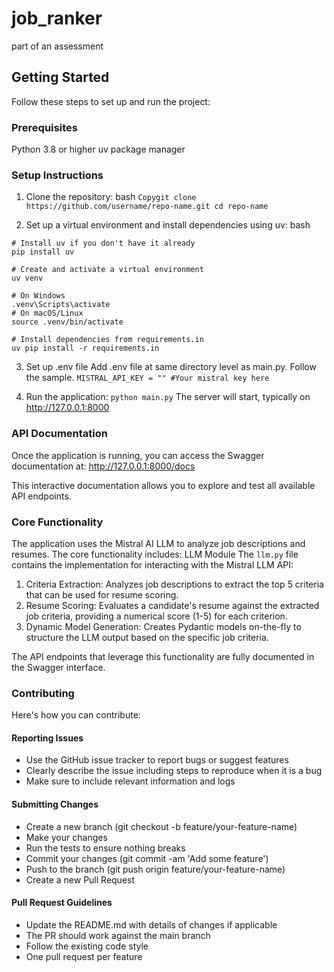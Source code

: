 # job_ranker
part of an assessment
## Getting Started
Follow these steps to set up and run the project:
### Prerequisites

Python 3.8 or higher
uv package manager

### Setup Instructions

1. Clone the repository:
bash
`Copygit clone https://github.com/username/repo-name.git
cd repo-name`

2. Set up a virtual environment and install dependencies using uv:
bash
```
# Install uv if you don't have it already
pip install uv

# Create and activate a virtual environment
uv venv

# On Windows
.venv\Scripts\activate
# On macOS/Linux
source .venv/bin/activate

# Install dependencies from requirements.in
uv pip install -r requirements.in
```
3. Set up .env file
Add .env file at same directory level as main.py. Follow the sample.
`
MISTRAL_API_KEY = "" #Your mistral key here
`

3. Run the application:
`python main.py`
The server will start, typically on http://127.0.0.1:8000

### API Documentation
Once the application is running, you can access the Swagger documentation at:
http://127.0.0.1:8000/docs

This interactive documentation allows you to explore and test all available API endpoints.

### Core Functionality
The application uses the Mistral AI LLM to analyze job descriptions and resumes. The core functionality includes:
LLM Module
The `llm.py` file contains the implementation for interacting with the Mistral LLM API:

1. Criteria Extraction: Analyzes job descriptions to extract the top 5 criteria that can be used for resume scoring.
2. Resume Scoring: Evaluates a candidate's resume against the extracted job criteria, providing a numerical score (1-5) for each criterion.
3. Dynamic Model Generation: Creates Pydantic models on-the-fly to structure the LLM output based on the specific job criteria.

The API endpoints that leverage this functionality are fully documented in the Swagger interface.

### Contributing

Here's how you can contribute:

#### Reporting Issues

- Use the GitHub issue tracker to report bugs or suggest features
- Clearly describe the issue including steps to reproduce when it is a bug
- Make sure to include relevant information and logs

#### Submitting Changes

- Create a new branch (git checkout -b feature/your-feature-name)
- Make your changes
- Run the tests to ensure nothing breaks
- Commit your changes (git commit -am 'Add some feature')
- Push to the branch (git push origin feature/your-feature-name)
- Create a new Pull Request

#### Pull Request Guidelines

- Update the README.md with details of changes if applicable
- The PR should work against the main branch
- Follow the existing code style
- One pull request per feature